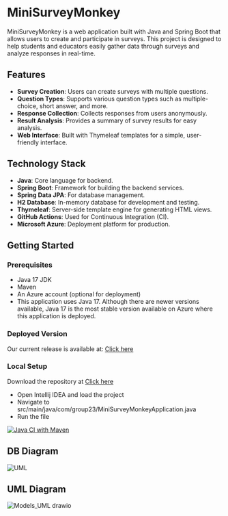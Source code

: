 # MiniSurveyMonkey

MiniSurveyMonkey is a web application built with Java and Spring Boot that allows users to create and participate in surveys. This project is designed to help students and educators easily gather data through surveys and analyze responses in real-time.

## Features

- **Survey Creation**: Users can create surveys with multiple questions.
- **Question Types**: Supports various question types such as multiple-choice, short answer, and more.
- **Response Collection**: Collects responses from users anonymously.
- **Result Analysis**: Provides a summary of survey results for easy analysis.
- **Web Interface**: Built with Thymeleaf templates for a simple, user-friendly interface.

## Technology Stack

- **Java**: Core language for backend.
- **Spring Boot**: Framework for building the backend services.
- **Spring Data JPA**: For database management.
- **H2 Database**: In-memory database for development and testing.
- **Thymeleaf**: Server-side template engine for generating HTML views.
- **GitHub Actions**: Used for Continuous Integration (CI).
- **Microsoft Azure**: Deployment platform for production.

## Getting Started

### Prerequisites

- Java 17 JDK
- Maven
- An Azure account (optional for deployment)
- This application uses Java 17. Although there are newer versions available, Java 17 is the most stable version available on Azure where this application is deployed.
### Deployed Version
Our current release is available at:
[Click here ](minisurveymonkeyappsysc4806group23.azurewebsites.net)

### Local Setup
Download the repository at [Click here](https://github.com/Imadmalaq/MiniSurveyMonkey-new.git)
- Open Intellij IDEA and load the project
- Navigate to src/main/java/com/group23/MiniSurveyMonkeyApplication.java
- Run the file

    


[![Java CI with Maven](https://github.com/Imadmalaq/MiniSurveyMonkey-new/actions/workflows/maven.yml/badge.svg)](https://github.com/Imadmalaq/MiniSurveyMonkey-new/actions/workflows/maven.yml)
## DB Diagram
![UML](https://github.com/user-attachments/assets/2afccd8d-53b2-458b-844f-77d87538af2e)



## UML Diagram
![Models_UML drawio](https://github.com/user-attachments/assets/6d7f57ed-2ed7-4ec8-b353-0f7651c8c6b4)










